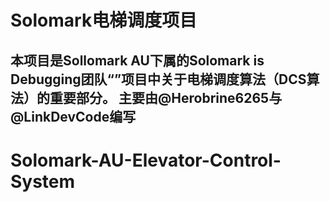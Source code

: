 # Solomark电梯调度项目
本项目是Sollomark AU下属的Solomark is Debugging团队“”项目中关于电梯调度算法（DCS算法）的重要部分。
主要由@Herobrine6265与@LinkDevCode编写
---
# Solomark-AU-Elevator-Control-System